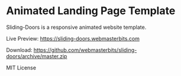 # Animated Landing Page Template
Sliding-Doors is a responsive animated website template.

Live Preview: https://sliding-doors.webmasterbits.com

Download: https://github.com/webmasterbits/sliding-doors/archive/master.zip

MIT License
